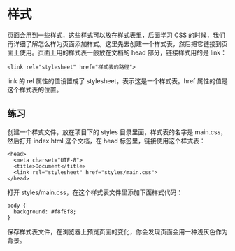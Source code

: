 # 样式

页面会用到一些样式，这些样式可以放在样式表里，后面学习 CSS 的时候，我们再详细了解怎么样为页面添加样式。这里先去创建一个样式表，然后把它链接到页面上使用。页面上用的样式表一般放在文档的 head 部分，链接样式用的是 link：

```
<link rel="stylesheet" href="样式表的路径">
```

link 的 rel 属性的值设置成了 stylesheet，表示这是一个样式表。href 属性的值是这个样式表的位置。

## 练习

创建一个样式文件，放在项目下的 styles 目录里面，样式表的名字是 main.css，然后打开 index.html 这个文档，在 head 标签里，链接使用这个样式表：

```
<head>
  <meta charset="UTF-8">
  <title>Document</title>
  <link rel="stylesheet" href="styles/main.css">
</head>
```

打开 styles/main.css，在这个样式表文件里添加下面样式代码：

```
body {
  background: #f8f8f8;
}
```

保存样式表文件，在浏览器上预览页面的变化，你会发现页面会用一种浅灰色作为背景。

